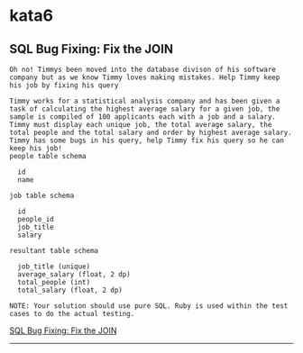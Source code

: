 # kata6

## SQL Bug Fixing: Fix the JOIN

    Oh no! Timmys been moved into the database divison of his software company but as we know Timmy loves making mistakes. Help Timmy keep his job by fixing his query  

    Timmy works for a statistical analysis company and has been given a task of calculating the highest average salary for a given job, the sample is compiled of 100 applicants each with a job and a salary. Timmy must display each unique job, the total average salary, the total people and the total salary and order by highest average salary. Timmy has some bugs in his query, help Timmy fix his query so he can keep his job!
    people table schema  

      id
      name

    job table schema

      id
      people_id
      job_title
      salary

    resultant table schema

      job_title (unique)
      average_salary (float, 2 dp)
      total_people (int)
      total_salary (float, 2 dp)

    NOTE: Your solution should use pure SQL. Ruby is used within the test cases to do the actual testing.  

[SQL Bug Fixing: Fix the JOIN](https://www.codewars.com/kata/580fb94e12b34dd1c40001f0)

----------------------------------------------------------------------------------------------------------------